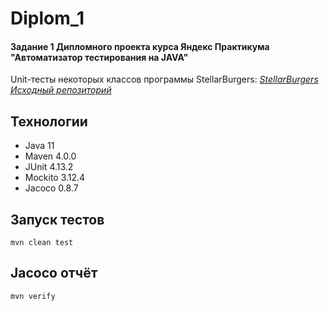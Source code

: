 # Diplom_1
#### Задание 1 Дипломного проекта курса Яндекс Практикума "Автоматизатор тестирования на JAVA"
Unit-тесты некоторых классов программы StellarBurgers:
[*StellarBurgers*](https://stellarburgers.nomoreparties.site/)<br>
[*Исходный репозиторий*](https://github.com/yandex-praktikum/QA-java-diplom-1)

## Технологии
- Java 11
- Maven 4.0.0
- JUnit 4.13.2
- Mockito 3.12.4
- Jacoco 0.8.7

## Запуск тестов
`mvn clean test`

## Jacoco отчёт
`mvn verify`